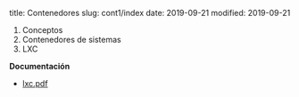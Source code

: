 title: Contenedores
slug: cont1/index
date: 2019-09-21
modified: 2019-09-21

1. Conceptos
1. Contenedores de sistemas
1. LXC

**Documentación**

* [lxc.pdf](https://aso.tinaja.es/doc/lxc.pdf)
